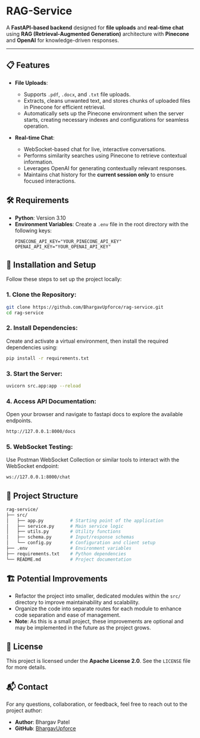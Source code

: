 # RAG-Service

A **FastAPI-based backend** designed for **file uploads** and **real-time chat** using **RAG (Retrieval-Augmented Generation)** architecture with **Pinecone** and **OpenAI** for knowledge-driven responses.

---

## 📋 Features

- **File Uploads**:
  - Supports `.pdf`, `.docx`, and `.txt` file uploads.
  - Extracts, cleans unwanted text, and stores chunks of uploaded files in Pinecone for efficient retrieval.
  - Automatically sets up the Pinecone environment when the server starts, creating necessary indexes and configurations for seamless operation.


- **Real-time Chat**:
  - WebSocket-based chat for live, interactive conversations.
  - Performs similarity searches using Pinecone to retrieve contextual information.
  - Leverages OpenAI for generating contextually relevant responses.
  - Maintains chat history for the **current session only** to ensure focused interactions.


## 🛠️ Requirements

- **Python**: Version 3.10
- **Environment Variables**: Create a `.env` file in the root directory with the following keys:
  ```env
  PINECONE_API_KEY="YOUR_PINECONE_API_KEY"
  OPENAI_API_KEY="YOUR_OPENAI_API_KEY"
  ```



## 🚀 Installation and Setup

Follow these steps to set up the project locally:

### 1. Clone the Repository:
```bash
git clone https://github.com/BhargavUpforce/rag-service.git
cd rag-service
```

### 2. Install Dependencies:
Create and activate a virtual environment, then install the required dependencies using:
```bash
pip install -r requirements.txt
```


### 3. Start the Server:
```bash
uvicorn src.app:app --reload
```

### 4. Access API Documentation:
Open your browser and navigate to fastapi docs to explore the available endpoints.
```bash
http://127.0.0.1:8000/docs
```

### 5. WebSocket Testing:
Use Postman WebSocket Collection or similar tools to interact with the WebSocket endpoint:
```bash
ws://127.0.0.1:8000/chat
```


## 📂 Project Structure

```bash
rag-service/
├── src/
│   ├── app.py          # Starting point of the application
│   ├── service.py      # Main service logic
│   ├── utils.py        # Utility functions
│   ├── schema.py       # Input/response schemas
│   └── config.py       # Configuration and client setup
├── .env                # Environment variables
├── requirements.txt    # Python dependencies
└── README.md           # Project documentation
```


## 🏗️ Potential Improvements

- Refactor the project into smaller, dedicated modules within the `src/` directory to improve maintainability and scalability.
- Organize the code into separate routes for each module to enhance code separation and ease of management.
- **Note**: As this is a small project, these improvements are optional and may be implemented in the future as the project grows.


## 🌟 License

This project is licensed under the **Apache License 2.0**. See the `LICENSE` file for more details.


## 📬 Contact

For any questions, collaboration, or feedback, feel free to reach out to the project author:

- **Author**: Bhargav Patel
- **GitHub**: [BhargavUpforce](https://github.com/BhargavUpforce)
